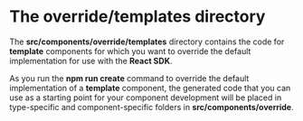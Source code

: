 # The **override/templates** directory

The **src/components/override/templates** directory contains the code for **template** components for which you want to override the default implementation for use with the **React SDK**.

As you run the **npm run  create** command to override the default implementation of a **template** component, the generated code that you can use as a starting point for your component development will be placed in type-specific and component-specific folders in **src/components/override**.
